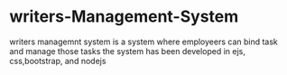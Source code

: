 # writers-Management-System
writers managemnt system is a system where employeers can bind task and manage those tasks 
the system has been developed in ejs, css,bootstrap, and nodejs
